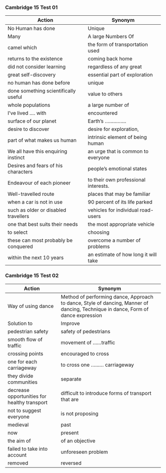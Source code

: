 ### Cambridge 15 Test 01

| **Action**   | **Synonym**      |
|--------------|------------------|
| No Human has done   |  Unique |
| Many   |  A large Numbers Of |
| camel which   |  the form of transportation used |
| returns to the existence   |  coming back home |
| did not consider learning   |  regardless of any great  |
| great self-discovery   |  essential part of exploration  |
| no human has done before   |  unique  |
| done something scientifically useful |  value to others  |
| whole populations |  a large number of  |
| I’ve lived …. with | encountered  |
| surface of our planet  | Earth’s ……………  |
| desire to discover  | desire for exploration,   |
| part of what makes us human  |  intrinsic element of being human   |
| We all have this enquiring instinct  |  an urge that is common to everyone   |
| Desires and fears of his characters  |  people’s emotional states   |
| Endeavour of each pioneer  |  to their own professional interests.   |
| Well-travelled route   |  places that may be familiar   |
| when a car is not in use   |  90 percent of its life parked   |
| such as older or disabled travellers   | vehicles for individual road-users   |
| one that best suits their needs   | the most appropriate vehicle   |
| to select    | choosing   |
| these can most probably be conquered    | overcome a number of problems   |
| within the next 10 years    | an estimate of how long it will take   |

### Cambridge 15 Test 02

| **Action**   | **Synonym**      |
|--------------|------------------|
| Way of using dance    |  Method of performing dance, Approach to dance, Style of dancing, Manner of dancing, Technique in dance, Form of dance expression |
| Solution to    |  Improve |
| pedestrian safety    |  safety of pedestrians |
| smooth flow of traffic    |  movement of ……traffic |
| crossing points    |  encouraged to cross |
| one for each carriageway    |  to cross one ……… carriageway |
| they divide communities    |  separate |
| decrease opportunities for healthy transport    |  difficult to introduce forms of transport that are |
| not to suggest everyone    |  is not proposing |
| medieval    |  past |
| now    |  present |
| the aim of    |  of an objective |
| failed to take into account    |  unforeseen problem |
| removed    |  reversed |
